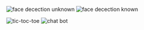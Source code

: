 ![face decection unknown](https://github.com/user-attachments/assets/ea42af17-7da9-4c1d-b4a3-cffd4f98b1a8)
![face decection known](https://github.com/user-attachments/assets/51ae80c7-06c1-4c88-a9e3-b1d72757b4b6)

![tic-toc-toe](https://github.com/user-attachments/assets/b9f9805d-4860-48c0-87fe-db53fef688e7)
![chat bot](https://github.com/user-attachments/assets/cbb0db4f-2394-47bd-af80-1612c8110c82)
